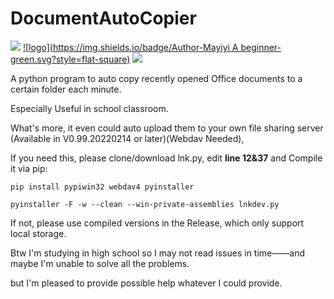 # DocumentAutoCopier

![](https://img.shields.io/badge/Latest-0.99.20220227-yellow.svg?style=flat-square)
[![logo](https://img.shields.io/badge/Author-Mayiyi A beginner-green.svg?style=flat-square)](https://space.bilibili.com/162182447)
![](https://img.shields.io/badge/Language-Python-blue.svg?style=flat-square)


A python program to auto copy recently opened Office documents to a certain folder each minute.

Especially Useful in school classroom.

What's more, it even could auto upload them to your own file sharing server (Available in V0.99.20220214 or later)(Webdav Needed),

If you need this, please clone/download lnk.py, edit **line 12&37** and Compile it via pip:

```
pip install pypiwin32 webdav4 pyinstaller

pyinstaller -F -w --clean --win-private-assemblies lnkdev.py
```

If not, please use compiled versions in the Release, which only support local storage.

Btw I'm studying in high school so I may not read issues in time——and maybe I'm unable to solve all the problems. 

but I'm pleased to provide possible help whatever I could provide.
